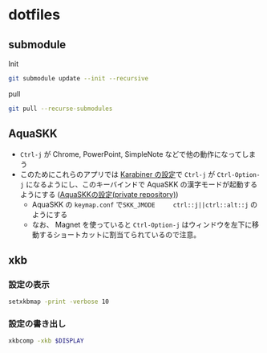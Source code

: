 # dotfiles

## submodule

Init

```sh
git submodule update --init --recursive
```

pull

```sh
git pull --recurse-submodules
```

## AquaSKK

- `Ctrl-j` が Chrome, PowerPoint, SimpleNote などで他の動作になってしまう
- このためにこれらのアプリでは [Karabiner の設定](karabiner/karabiner.json)で `Ctrl-j` が `Ctrl-Option-j` になるようにし、このキーバインドで AquaSKK の漢字モードが起動するようにする ([AquaSKKの設定(private repository)](../dotfiles-private/AquaSKK/keymap.conf))
  - AquaSKK の `keymap.conf` で`SKK_JMODE		ctrl::j||ctrl::alt::j` のようにする
  - なお、 Magnet を使っていると `Ctrl-Option-j` はウィンドウを左下に移動するショートカットに割当てられているので注意。

## xkb

### 設定の表示

```sh
setxkbmap -print -verbose 10
```

### 設定の書き出し

```sh
xkbcomp -xkb $DISPLAY
```
